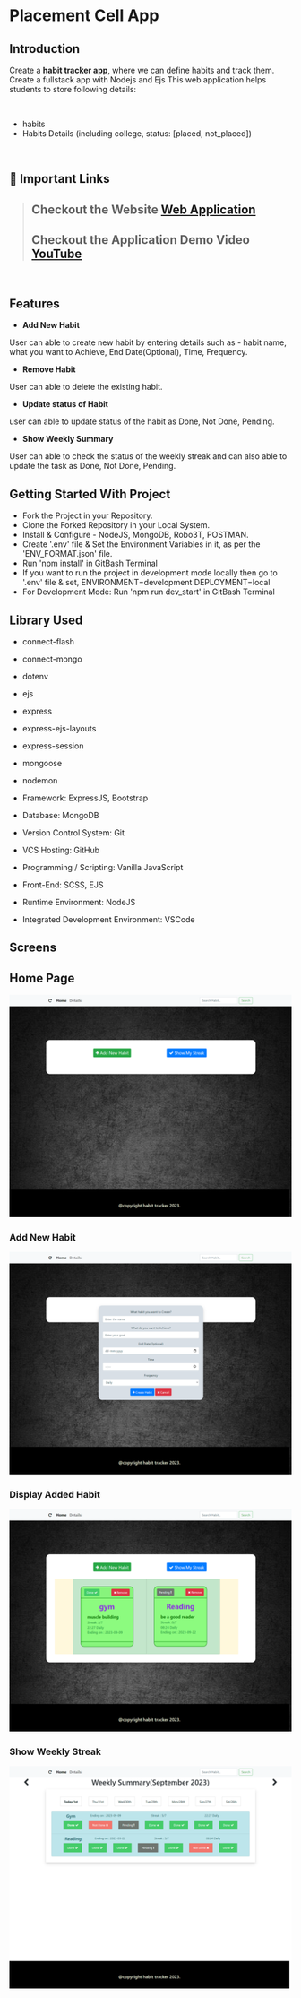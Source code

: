 # Placement Cell App

## Introduction

Create a **habit tracker app**, where we can define habits and track them. Create a fullstack app with Nodejs and Ejs
This web application helps students to store following details:

<br/>

-  habits
-	Habits Details (including college, status: [placed, not_placed])



<br/>

## 🔗 Important Links

> ## Checkout the Website [Web Application](https://habit-tracker-app-s44j.onrender.com/)
>
> ## Checkout the Application Demo Video [YouTube](https://www.youtube.com/watch?v=kSEyJI1n5dw)

<br/>

## Features

- **Add New Habit**
<p> User can able to create new habit by entering details such as - habit name, what you want to Achieve, End Date(Optional), Time, Frequency.</p>

- **Remove Habit**
<p> User can able to delete the existing habit.</p>

- **Update status of Habit**
<p> user can able to update status of the habit as  Done, Not Done, Pending.</p>

- **Show Weekly Summary**
<p> User can able to check the status of the weekly streak and can also able to update the task as Done, Not Done, Pending.  </p>


## Getting Started With Project
- Fork the Project in your Repository.
- Clone the Forked Repository in your Local System.
- Install & Configure - NodeJS, MongoDB, Robo3T, POSTMAN.
- Create '.env' file & Set the Environment Variables in it, as per the 'ENV_FORMAT.json' file.
- Run 'npm install' in GitBash Terminal
- If you want to run the project in development mode locally then go to '.env' file & set,
  ENVIRONMENT=development
  DEPLOYMENT=local
- For Development Mode:
  Run 'npm run dev_start' in GitBash Terminal
## Library Used
- connect-flash
- connect-mongo
- dotenv
- ejs
- express
- express-ejs-layouts
- express-session
- mongoose
- nodemon

- Framework: ExpressJS, Bootstrap
- Database: MongoDB
- Version Control System: Git
- VCS Hosting: GitHub
- Programming / Scripting: Vanilla JavaScript
- Front-End: SCSS, EJS
- Runtime Environment: NodeJS
- Integrated Development Environment: VSCode


## Screens

<p align="justify">

## Home Page 
<img src="./screenshots/Home.png">

### Add New Habit
<img src="./screenshots/AddHabit.png">

### Display Added Habit
<img src="./screenshots/DisplayAddedHabit.png">

### Show Weekly Streak
<img src="./screenshots/ShowWeeklyStreak.png">



</p>
